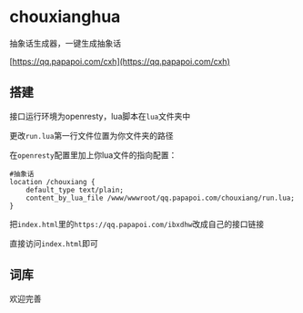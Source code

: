 # chouxianghua

抽象话生成器，一键生成抽象话

[https://qq.papapoi.com/cxh](https://qq.papapoi.com/cxh)

## 搭建

接口运行环境为openresty，lua脚本在`lua`文件夹中

更改`run.lua`第一行文件位置为你文件夹的路径

在`openresty`配置里加上你lua文件的指向配置：

```nginx
#抽象话
location /chouxiang {
    default_type text/plain;
    content_by_lua_file /www/wwwroot/qq.papapoi.com/chouxiang/run.lua;
}
```

把`index.html`里的`https://qq.papapoi.com/ibxdhw`改成自己的接口链接

直接访问`index.html`即可

## 词库

欢迎完善

